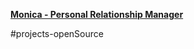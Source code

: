 [**Monica - Personal Relationship Manager**](https://github.com/monicahq/monica "Monica - Personal Relationship Manager")

#projects-openSource